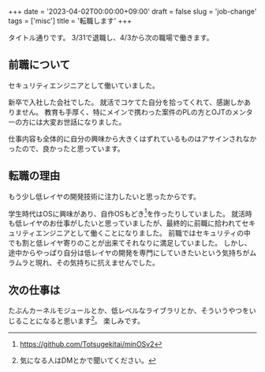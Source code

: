 +++
date = '2023-04-02T00:00:00+09:00'
draft = false
slug = 'job-change'
tags = ['misc']
title = '転職します'
+++

タイトル通りです。
3/31で退職し、4/3から次の職場で働きます。

## 前職について

セキュリティエンジニアとして働いていました。

新卒で入社した会社でした。
就活でコケてた自分を拾ってくれて、感謝しかありません。
教育も手厚く、特にメインで携わった案件のPLの方とOJTのメンターの方には大変お世話になりました。

仕事内容も全体的に自分の興味から大きくはずれているものはアサインされなかったので、良かったと思っています。

## 転職の理由

もう少し低レイヤの開発技術に注力したいと思ったからです。

学生時代はOSに興味があり、自作OSもどき[^minosv2]を作ったりしていました。
就活時も低レイヤのお仕事がしたいと思っていましたが、最終的に前職に拾われてセキュリティエンジニアとして働くことになりました。
前職ではセキュリティの中でも割と低レイヤ寄りのことが出来てそれなりに満足していました。
しかし、途中からやっぱり自分は低レイヤの開発を専門にしていきたいという気持ちがムラムラと現れ、その気持ちに抗えませんでした。

## 次の仕事は

たぶんカーネルモジュールとか、低レベルなライブラリとか、そういうやつをいじることになると思います[^next-job]。
楽しみです。

[^minosv2]: https://github.com/Totsugekitai/minOSv2
[^next-job]: 気になる人はDMとかで聞いてください。